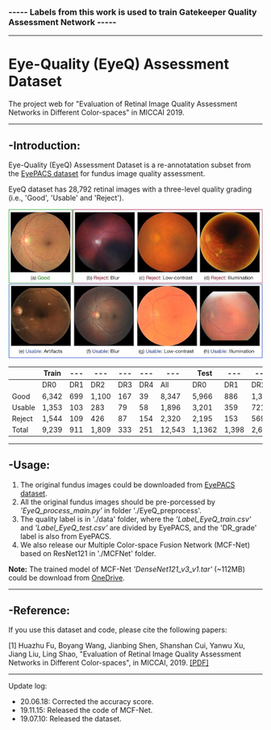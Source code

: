 ### ----- Labels from this work is used to train Gatekeeper Quality Assessment Network -----

----------------

# Eye-Quality (EyeQ) Assessment Dataset 

The project web for "Evaluation of Retinal Image Quality Assessment Networks in Different Color-spaces" in MICCAI 2019.

----------------

## -Introduction:

Eye-Quality (EyeQ) Assessment Dataset is a re-annotatation subset from the [EyePACS dataset](https://www.kaggle.com/c/diabetic-retinopathy-detection) for fundus image quality assessment. 

EyeQ dataset has 28,792 retinal images with a three-level quality grading (i.e., 'Good', 'Usable' and 'Reject').

![Examples of different retinal image quality grades.](quality_label.jpg)



|        | Train | ---  | ---   | --- | --- | ---    | Test   | ---   | ---   | --- | --- | ---    | Total  |
|--------|-------|------|-------|-----|-----|--------|--------|-------|-------|-----|-----|--------|--------|
|        | DR0   | DR1  | DR2   | DR3 | DR4 | All    | DR0    | DR1   | DR2   | DR3 | DR4 | All    |        |          
| Good   | 6,342 | 699  | 1,100 | 167 | 39  | 8,347  | 5,966  | 886   | 1,354 | 199 | 65  | 8,470  | 16,817 |    
| Usable | 1,353 | 103  | 283   | 79  | 58  | 1,896  | 3,201  | 359   | 721   | 145 | 133 | 4,559  | 6,435  |     
| Reject | 1,544 | 109  | 426   | 87  | 154 | 2,320  | 2,195  | 153   | 569   | 104 | 199 | 3,220  | 5,540  |    
| Total  | 9,239 | 911  | 1,809 | 333 | 251 | 12,543 | 1,1362 | 1,398 | 2,644 | 448 | 397 | 16,249 | 28,792 |


----------------

## -Usage:

1. The original fundus images could be downloaded from  [EyePACS dataset](https://www.kaggle.com/c/diabetic-retinopathy-detection). 
2. All the original fundus images should be pre-porcessed by *'EyeQ\_process\_main.py'* in folder './EyeQ_preprocess'.
3. The quality label is in './data' folder, where the *'Label\_EyeQ\_train.csv'* and *'Label\_EyeQ\_test.csv'* are divided by EyePACS, and the 'DR\_grade' label is also from EyePACS.
4. We also release our Multiple Color-space Fusion Network (MCF-Net) based on ResNet121 in './MCFNet' folder. 

**Note:** The trained model  of MCF-Net *'DenseNet121\_v3\_v1.tar'* (~112MB) could be download from [OneDrive](https://1drv.ms/u/s!ArBRrL8ao6jznU6RCbo60oStjPWZ?e=3g1VOG).

 
----------------
## -Reference:

If you use this dataset and code, please cite the following papers:

[1] Huazhu Fu, Boyang Wang, Jianbing Shen, Shanshan Cui, Yanwu Xu, Jiang Liu, Ling Shao, "Evaluation of Retinal Image Quality Assessment Networks in Different Color-spaces", in MICCAI, 2019. [[PDF]](https://arxiv.org/abs/1907.05345)




----------------

Update log:

- 20.06.18: Corrected the accuracy score.
- 19.11.15: Released the code of MCF-Net.
- 19.07.10: Released the dataset.
